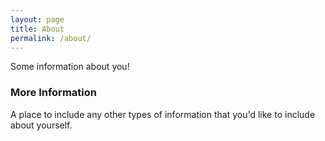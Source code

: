 ```yaml
---
layout: page
title: About
permalink: /about/
---
```


Some information about you!

### More Information

A place to include any other types of information that you'd like to include about yourself.

[comment]: # (### Contact me email@domain.com)

